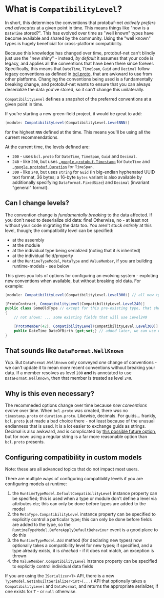 # What is `CompatibilityLevel`?

In short, this determines the conventions that protobuf-net *actively prefers and advocates* at a given point in time.
This means things like "how is a `DateTime` stored?". This has evolved over time as "well known" types have become
available and shared by the community. Using the "well known" types is hugely beneficial for cross-platform
compatibility.

Because this knowledge has changed over time, protobuf-net can't blindly just use the "new shiny" - instead, *by default*
it assumes that your code is legacy, and applies all the conventions that have been there since forever. Specifically,
this means that `DateTime`, `TimeSpan`, `Guid` and `Decimal` follow legacy conventions as defined
in [bcl.proto](https://github.com/protobuf-net/protobuf-net/blob/master/src/Tools/bcl.proto), that are awkward to
use from other platforms. Changing the conventions being used is a fundamentally breaking change, and protobuf-net wants
to ensure that you can always deserialize the data you've stored, so it can't change this unilaterally.

`CompatibilityLevel` defines a snapshot of the preferred conventions at a given point in time.

If you're starting a new green-field project, it would be great to add:

``` c#
[module: CompatibilityLevel(CompatibilityLevel.LevelNNN)]
```

for the highest `NNN` defined at the time. This means you'll be using all the current recommendations.

At the current time, the levels defined are:

- `200` - uses `bcl.proto` for `DateTime`, `TimeSpan`, `Guid` and `Decimal`.
- `240` - like `200`, but uses [`.google.protobuf.Timestamp`](https://github.com/protocolbuffers/protobuf/blob/master/src/google/protobuf/timestamp.proto) for `DateTime` and [`.google.protobuf.Duration`](https://github.com/protocolbuffers/protobuf/blob/master/src/google/protobuf/duration.proto) for `TimeSpan`.
- `300` - like `240`, but uses `string` for `Guid` (in big-endian hyphenated UUID text format, 36 bytes; a 16-byte `bytes` variant is also available by additionally specifying `DataFormat.FixedSize`) and `Decimal` (invariant "general" format).

## Can I change levels?

The convention change is *fundamentally breaking* to the data affected. If you don't need to deserialize old data: fine! Otherwise, no - at least not without your code
migrating the data too. You aren't stuck *entirely* at this level, though; the compatibility level can be specified:

- at the assembly
- at the module
- at the individual type being serialized (noting that it *is* inherited)
- at the individual field/property
- at the `RuntimeTypeModel`, `MetaType` and `ValueMember`, if you are building runtime-models - see below

This gives you lots of options for configuring an evolving system - exploting new conventions when available, but without breaking old data. For example:

``` c#
[module: CompatibilityLevel(CompatibilityLevel.Level300)] // all new types should use the new conventions

[ProtoContract, CompatibilityLevel(CompatibilityLevel.Level240)]
public class SomeOldType // except for this pre-existing type, that should use some older conventions
{
    // not shown: ... some existing fields that will use Level240

    [ProtoMember(42), CompatibilityLevel(CompatibilityLevel.Level300)]
    public DateTime DateOfBirth {get;set;} // added later, we can use newer conventions here
}
```

## That sounds like `DataFormat.WellKnown`

Yup. But `DataFormat.WellKnown` only conveyed *one* change of conventions - we can't update it to mean *more* recent conventions without breaking your data.
If a member resolves as level `200` **and** is annotated to use `DataFormat.WellKnown`, then that member is treated as level `240`.

## Why is this even necessary?

The recommeded options change over time because *new conventions* evolve over time. When `bcl.proto` was created, there *was* no `timestamp.proto` or
`duration.proto`. Likewise, decimals. For guids... frankly, `bcl.proto` just made a bad choice there - not least because of the unusual endianness
that is used. It is a lot easier to exchange guids as strings. Decimal is also awkward, and is complicated by [this possible future option](https://github.com/protocolbuffers/protobuf/pull/7039),
but for now: using a regular string is a far more reasonable option than `bcl.proto` presents.

## Configuring compatibility in custom models

Note: these are all advanced topics that do not impact most users.

There are multiple ways of configuring compatibility levels if you are configuring models at runtime:

1. the `RuntimeTypeModel.DefaultCompatibilityLevel` instance property can be specified; this is used when a type or module don't define a level via attributes etc; this can only be done before types are added to the model
2. the `MetaType.CompatibilityLevel` instance property can be specified to explicitly control a particular type; this can only be done before fields are added to the type, so the `RuntimeTypeModel.BeforeApplyDefaultBehaviour` event is a good place to do this
3. the `RuntimeTypeModel.Add` method (for declaring new types) now optionally takes a compatibility level for new types; if specified, and a type already exists, it is *checked* - if it does not match, an exception is thrown
4. the `ValueMember.CompatibilityLevel` instance property can be specified to explicitly control individual data fields

If you are using the `ISerializer<T>` API, there is a new `TypeModel.GetInbuiltSerializer<int>(...)` API that optionally takes a `CompatibilityLevel` and `DataFormat`, and returns the appropriate serializer, if one exists for `T` - or `null` otherwise.